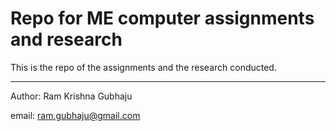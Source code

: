 # Repo for ME computer assignments and research
This is the repo of the assignments and the research conducted.


----------

Author: Ram Krishna Gubhaju

email: ram.gubhaju@gmail.com